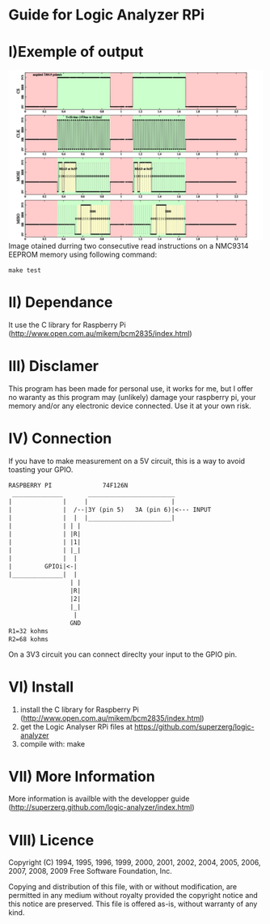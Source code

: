 Guide for Logic Analyzer RPi
==============

I)Exemple of output 
==============
![logic states](read.png)
Image otained durring two consecutive read instructions on a NMC9314 EEPROM memory using following command:

	make test

II) Dependance
==============
It use the C library for Raspberry Pi (http://www.open.com.au/mikem/bcm2835/index.html)

III) Disclamer
===============
This program has been made for personal use, it works for me, but I offer no waranty as this program may (unlikely) damage your raspberry pi, your memory and/or any electronic device connected. Use it at your own risk.

IV) Connection
===============

If you have to make measurement on a 5V circuit, this is a way to avoid toasting your GPIO.

	RASPBERRY PI              74F126N
	 ______________       ________________________
	|              |     |                       |
	|              |  /--|3Y (pin 5)   3A (pin 6)|<--- INPUT
	|              |  |  |_______________________|
	|              | | | 
	|              | |R|
	|              | |1|
	|              | |_|
	|              |  | 
	|         GPIOi|<-|
	|______________|  |
	                 | |
	                 |R|
	                 |2|
	                 |_|
	                  |
	                 GND 
	R1=32 kohms
	R2=68 kohms

On a 3V3 circuit you can connect direclty your input to the GPIO pin.

VI) Install
===============
1. install the C library for Raspberry Pi (http://www.open.com.au/mikem/bcm2835/index.html)
2. get the Logic Analyser RPi files at https://github.com/superzerg/logic-analyzer
3. compile with:
	make

VII) More Information
===============
More information is availble with the developper guide (http://superzerg.github.com/logic-analyzer/index.html)

VIII) Licence
===============
Copyright (C) 1994, 1995, 1996, 1999, 2000, 2001, 2002, 2004, 2005,
2006, 2007, 2008, 2009 Free Software Foundation, Inc.

   Copying and distribution of this file, with or without modification,
are permitted in any medium without royalty provided the copyright
notice and this notice are preserved.  This file is offered as-is,
without warranty of any kind.

